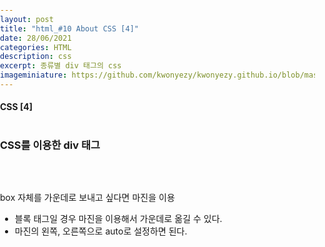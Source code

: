```yaml
---
layout: post
title: "html_#10 About CSS [4]"
date: 28/06/2021
categories: HTML
description: css
excerpt: 종류별 div 태그의 css
imageminiature: https://github.com/kwonyezy/kwonyezy.github.io/blob/master/_posts/pictures/skyimg.jpg?raw=true
---
```

#### CSS [4] <br><br>

### CSS를 이용한 div 태그
 <br><br>
 
box 자체를 가운데로 보내고 싶다면 마진을 이용 <br>
- 블록 태그일 경우 마진을 이용해서 가운데로 옮길 수 있다. <br>
- 마진의 왼쪽, 오른쪽으로 auto로 설정하면 된다. <br>
 
<head>
    <style>
        *,html,body{
            padding: 0;
            margin: 0;
        }

        .box{
            width: 200px;
            height: 200px;
            background-color: greenyellow;
            border-width: 1px;
            border-style: solid;
            border-color: black;

            /* margin-left: auto;
            margin-right: auto; */
            margin: 0 auto; /*마진으로 통한 가운데 정렬*/
        }

        .top{
            width: 200px;
            height: 100px;
            background-color: red;
        }

        .bottom{
            width: 200px;
            height: 100px;
            background-color: blue;
        }

        .box2{
            width: 100px;
            height: 100px;
            background-color: chartreuse;
            padding-top: 50px;
            padding-left: 50px;
        }
    </style>
</head>
<body>
    <div class="box">
        <div class="top"></div>
        <div class="bottom"></div>
    </div>

    <div class="box2">하이</div>
</body>



```html
<head>
    <style>
        *,html,body{
            padding: 0;
            margin: 0;
        }

        .box{
            width: 200px;
            height: 200px;
            background-color: greenyellow;
            border-width: 1px;
            border-style: solid;
            border-color: black;

            /* margin-left: auto;
            margin-right: auto; */
            margin: 0 auto; /*마진으로 통한 가운데 정렬*/
        }

        .top{
            width: 200px;
            height: 100px;
            background-color: red;
        }

        .bottom{
            width: 200px;
            height: 100px;
            background-color: blue;
        }

        .box2{
            width: 100px;
            height: 100px;
            background-color: chartreuse;
            padding-top: 50px;
            padding-left: 50px;
        }
    </style>
</head>
<body>
    <div class="box">
        <div class="top"></div>
        <div class="bottom"></div>
    </div>

    <div class="box2">div</div>
</body>
```


<br><br>

<head>
    <style>
       .box-container{
           display: inline-block;
           background-color: #d2f4ff;
           border: 2px solid #09c;
           margin: 5px 15px;
       }

       .box-container div{
           width: 120px;
           height: 80px;
           background-color: #fde6ff;
           border: 2px solid #90C;
           font-size: 15px;
       }

       #box1{ 
           margin: 10px; padding: 0;
       }
       #box2{ 
           margin: 5px 25px; padding: 0; 
       }
       #box3{ 
           margin: 0; padding: 10px 30px 5px; 
       }
       #box4{ 
           margin: 10px; padding: 10px 20px; 
       }
       #box5{ 
           margin: 10px 30px 0 50px; padding: 30px 0 
           }
    </style>
</head>
<body>
    <div class="box-container">
        <div id="box1">m: 10<br>p: 0
    </div>
    </div>
        <div class="box-container">
        <div id="box2">m: 5 25<br>p: 0
    </div>
    </div>
        <div class="box-container">
        <div id="box3">m: 0<br>p: 10 30 5
    </div>
    </div>
        <div class="box-container">
        <div id="box4">m: 10<br>p: 10 20
    </div>
    </div>
    <div class="box-container">
    <div id="box5">m: 10 30 0 50<br>p: 30 0</div>
    </div>
</body>



```html
<head>
    <style>
       .box-container{
           display: inline-block;
           background-color: #d2f4ff;
           border: 2px solid #09c;
           margin: 5px 15px;
       }

       .box-container div{
           width: 120px;
           height: 80px;
           background-color: #fde6ff;
           border: 2px solid #90C;
           font-size: 15px;
       }

       #box1{ 
           margin: 10px; padding: 0;
       }
       #box2{ 
           margin: 5px 25px; padding: 0; 
       }
       #box3{ 
           margin: 0; padding: 10px 30px 5px; 
       }
       #box4{ 
           margin: 10px; padding: 10px 20px; 
       }
       #box5{ 
           margin: 10px 30px 0 50px; padding: 30px 0 
           }
    </style>
</head>
<body>
    <div class="box-container">
        <div id="box1">m: 10<br>p: 0
    </div>
    </div>
        <div class="box-container">
        <div id="box2">m: 5 25<br>p: 0
    </div>
    </div>
        <div class="box-container">
        <div id="box3">m: 0<br>p: 10 30 5
    </div>
    </div>
        <div class="box-container">
        <div id="box4">m: 10<br>p: 10 20
    </div>
    </div>
    <div class="box-container">
    <div id="box5">m: 10 30 0 50<br>p: 30 0</div>
    </div>
</body>
```
<br><br>

<head>
    <style>
       #box2-1 {
               width: 100%;
               height: 100%;
               border: 1px solid black;
               background-image: url("1.jpg.png");
               background-repeat: no-repeat;
               background-position: top;
               background-size: contain;

               /* cover, contain의 차이 => cover는 배경이 들어갈 객체 기준, contain은 그림이 기준*/
        }
    </style>
</head>
<body>
    <div id="box2-1"></div>
</body>



```html
<head>
    <style>
       #box2-1 {
               width: 100%;
               height: 100%;
               border: 1px solid black;
               background-image: url("1.jpg.png");
               background-repeat: no-repeat;
               background-position: top;
               background-size: contain;

               /* cover, contain의 차이 => cover는 배경이 들어갈 객체 기준, contain은 그림이 기준*/
        }
    </style>
</head>
<body>
    <div id="box2-1"></div>
</body>
```
